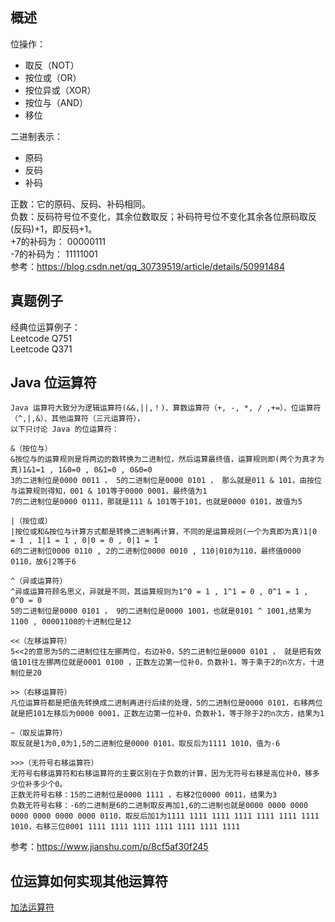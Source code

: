 ## 概述
  
位操作：
* 取反（NOT）
* 按位或（OR）
* 按位异或（XOR）
* 按位与（AND）
* 移位  
  
二进制表示：
* 原码
* 反码
* 补码  
  
正数：它的原码、反码、补码相同。  
负数：反码符号位不变化，其余位数取反；补码符号位不变化其余各位原码取反(反码)+1，即反码+1。  
+7的补码为： 00000111  
-7的补码为： 11111001  
参考：https://blog.csdn.net/qq_30739519/article/details/50991484  
  
  
## 真题例子
经典位运算例子：  
Leetcode Q751  
Leetcode Q371  
  
  
## Java 位运算符
```
Java 运算符大致分为逻辑运算符(&&,||,！)、算数运算符（+, -, *, / ,+=）、位运算符（^,|,&）、其他运算符（三元运算符），
以下只讨论 Java 的位运算符：

&（按位与）
&按位与的运算规则是将两边的数转换为二进制位，然后运算最终值，运算规则即(两个为真才为真)1&1=1 , 1&0=0 , 0&1=0 , 0&0=0
3的二进制位是0000 0011 ， 5的二进制位是0000 0101 ， 那么就是011 & 101，由按位与运算规则得知，001 & 101等于0000 0001，最终值为1
7的二进制位是0000 0111，那就是111 & 101等于101，也就是0000 0101，故值为5

|（按位或）
|按位或和&按位与计算方式都是转换二进制再计算，不同的是运算规则(一个为真即为真)1|0 = 1 , 1|1 = 1 , 0|0 = 0 , 0|1 = 1
6的二进制位0000 0110 , 2的二进制位0000 0010 , 110|010为110，最终值0000 0110，故6|2等于6

^（异或运算符）
^异或运算符顾名思义，异就是不同，其运算规则为1^0 = 1 , 1^1 = 0 , 0^1 = 1 , 0^0 = 0
5的二进制位是0000 0101 ， 9的二进制位是0000 1001，也就是0101 ^ 1001,结果为1100 , 00001100的十进制位是12

<<（左移运算符）
5<<2的意思为5的二进制位往左挪两位，右边补0，5的二进制位是0000 0101 ， 就是把有效值101往左挪两位就是0001 0100 ，正数左边第一位补0，负数补1，等于乘于2的n次方，十进制位是20

>>（右移运算符）
凡位运算符都是把值先转换成二进制再进行后续的处理，5的二进制位是0000 0101，右移两位就是把101左移后为0000 0001，正数左边第一位补0，负数补1，等于除于2的n次方，结果为1

~（取反运算符）
取反就是1为0,0为1,5的二进制位是0000 0101，取反后为1111 1010，值为-6

>>>（无符号右移运算符）
无符号右移运算符和右移运算符的主要区别在于负数的计算，因为无符号右移是高位补0，移多少位补多少个0。
正数无符号右移：15的二进制位是0000 1111 ，右移2位0000 0011，结果为3
负数无符号右移：-6的二进制是6的二进制取反再加1,6的二进制也就是0000 0000 0000 0000 0000 0000 0000 0110，取反后加1为1111 1111 1111 1111 1111 1111 1111 1010，右移三位0001 1111 1111 1111 1111 1111 1111 1111
```
参考：https://www.jianshu.com/p/8cf5af30f245  
  
## 位运算如何实现其他运算符
[加法运算符](./../Leetcode%20Practices/algorithms/easy/371%20Sum%20of%20Two%20Integers.java)  
